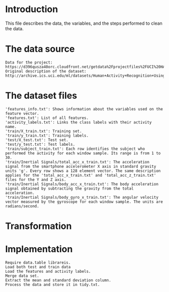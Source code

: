Introduction
=================

This file describes the data, the variables, and the steps performed to clean the data.


The data source
=============

    Data for the project: https://d396qusza40orc.cloudfront.net/getdata%2Fprojectfiles%2FUCI%20HAR%20Dataset.zip 
    Original description of the dataset: http://archive.ics.uci.edu/ml/datasets/Human+Activity+Recognition+Using+Smartphones 

The dataset files
===============

    'features_info.txt': Shows information about the variables used on the feature vector.
    'features.txt': List of all features.
    'activity_labels.txt': Links the class labels with their activity name.
    'train/X_train.txt': Training set.
    'train/y_train.txt': Training labels.
    'test/X_test.txt': Test set.
    'test/y_test.txt': Test labels.
    'train/subject_train.txt': Each row identifies the subject who performed the activity for each window sample. Its range is from 1 to 30.
    'train/Inertial Signals/total_acc_x_train.txt': The acceleration signal from the smartphone accelerometer X axis in standard gravity units 'g'. Every row shows a 128 element vector. The same description applies for the 'total_acc_x_train.txt' and 'total_acc_z_train.txt' files for the Y and Z axis.
    'train/Inertial Signals/body_acc_x_train.txt': The body acceleration signal obtained by subtracting the gravity from the total acceleration.
    'train/Inertial Signals/body_gyro_x_train.txt': The angular velocity vector measured by the gyroscope for each window sample. The units are radians/second.

Transformation
=============



Implementation
==============

    Require data.table librareis.
    Load both test and train data
    Load the features and activity labels.
    Merge data set.
    Extract the mean and standard deviation column.
    Process the data and store it in tidy.txt.
    
